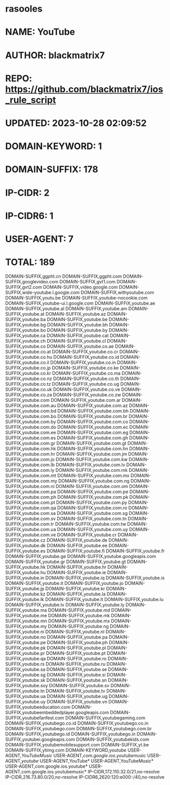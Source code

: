 # rasooles
# NAME: YouTube
# AUTHOR: blackmatrix7
# REPO: https://github.com/blackmatrix7/ios_rule_script
# UPDATED: 2023-10-28 02:09:52
# DOMAIN-KEYWORD: 1
# DOMAIN-SUFFIX: 178
# IP-CIDR: 2
# IP-CIDR6: 1
# USER-AGENT: 7
# TOTAL: 189
DOMAIN-SUFFIX,ggpht.cn
DOMAIN-SUFFIX,ggpht.com
DOMAIN-SUFFIX,googlevideo.com
DOMAIN-SUFFIX,gvt1.com
DOMAIN-SUFFIX,gvt2.com
DOMAIN-SUFFIX,video.google.com
DOMAIN-SUFFIX,wide-youtube.l.google.com
DOMAIN-SUFFIX,withyoutube.com
DOMAIN-SUFFIX,youtu.be
DOMAIN-SUFFIX,youtube-nocookie.com
DOMAIN-SUFFIX,youtube-ui.l.google.com
DOMAIN-SUFFIX,youtube.ae
DOMAIN-SUFFIX,youtube.al
DOMAIN-SUFFIX,youtube.am
DOMAIN-SUFFIX,youtube.at
DOMAIN-SUFFIX,youtube.az
DOMAIN-SUFFIX,youtube.ba
DOMAIN-SUFFIX,youtube.be
DOMAIN-SUFFIX,youtube.bg
DOMAIN-SUFFIX,youtube.bh
DOMAIN-SUFFIX,youtube.bo
DOMAIN-SUFFIX,youtube.by
DOMAIN-SUFFIX,youtube.ca
DOMAIN-SUFFIX,youtube.cat
DOMAIN-SUFFIX,youtube.ch
DOMAIN-SUFFIX,youtube.cl
DOMAIN-SUFFIX,youtube.co
DOMAIN-SUFFIX,youtube.co.ae
DOMAIN-SUFFIX,youtube.co.at
DOMAIN-SUFFIX,youtube.co.cr
DOMAIN-SUFFIX,youtube.co.hu
DOMAIN-SUFFIX,youtube.co.id
DOMAIN-SUFFIX,youtube.co.il
DOMAIN-SUFFIX,youtube.co.in
DOMAIN-SUFFIX,youtube.co.jp
DOMAIN-SUFFIX,youtube.co.ke
DOMAIN-SUFFIX,youtube.co.kr
DOMAIN-SUFFIX,youtube.co.ma
DOMAIN-SUFFIX,youtube.co.nz
DOMAIN-SUFFIX,youtube.co.th
DOMAIN-SUFFIX,youtube.co.tz
DOMAIN-SUFFIX,youtube.co.ug
DOMAIN-SUFFIX,youtube.co.uk
DOMAIN-SUFFIX,youtube.co.ve
DOMAIN-SUFFIX,youtube.co.za
DOMAIN-SUFFIX,youtube.co.zw
DOMAIN-SUFFIX,youtube.com
DOMAIN-SUFFIX,youtube.com.ar
DOMAIN-SUFFIX,youtube.com.au
DOMAIN-SUFFIX,youtube.com.az
DOMAIN-SUFFIX,youtube.com.bd
DOMAIN-SUFFIX,youtube.com.bh
DOMAIN-SUFFIX,youtube.com.bo
DOMAIN-SUFFIX,youtube.com.br
DOMAIN-SUFFIX,youtube.com.by
DOMAIN-SUFFIX,youtube.com.co
DOMAIN-SUFFIX,youtube.com.do
DOMAIN-SUFFIX,youtube.com.ec
DOMAIN-SUFFIX,youtube.com.ee
DOMAIN-SUFFIX,youtube.com.eg
DOMAIN-SUFFIX,youtube.com.es
DOMAIN-SUFFIX,youtube.com.gh
DOMAIN-SUFFIX,youtube.com.gr
DOMAIN-SUFFIX,youtube.com.gt
DOMAIN-SUFFIX,youtube.com.hk
DOMAIN-SUFFIX,youtube.com.hn
DOMAIN-SUFFIX,youtube.com.hr
DOMAIN-SUFFIX,youtube.com.jm
DOMAIN-SUFFIX,youtube.com.jo
DOMAIN-SUFFIX,youtube.com.kw
DOMAIN-SUFFIX,youtube.com.lb
DOMAIN-SUFFIX,youtube.com.lv
DOMAIN-SUFFIX,youtube.com.ly
DOMAIN-SUFFIX,youtube.com.mk
DOMAIN-SUFFIX,youtube.com.mt
DOMAIN-SUFFIX,youtube.com.mx
DOMAIN-SUFFIX,youtube.com.my
DOMAIN-SUFFIX,youtube.com.ng
DOMAIN-SUFFIX,youtube.com.ni
DOMAIN-SUFFIX,youtube.com.om
DOMAIN-SUFFIX,youtube.com.pa
DOMAIN-SUFFIX,youtube.com.pe
DOMAIN-SUFFIX,youtube.com.ph
DOMAIN-SUFFIX,youtube.com.pk
DOMAIN-SUFFIX,youtube.com.pt
DOMAIN-SUFFIX,youtube.com.py
DOMAIN-SUFFIX,youtube.com.qa
DOMAIN-SUFFIX,youtube.com.ro
DOMAIN-SUFFIX,youtube.com.sa
DOMAIN-SUFFIX,youtube.com.sg
DOMAIN-SUFFIX,youtube.com.sv
DOMAIN-SUFFIX,youtube.com.tn
DOMAIN-SUFFIX,youtube.com.tr
DOMAIN-SUFFIX,youtube.com.tw
DOMAIN-SUFFIX,youtube.com.ua
DOMAIN-SUFFIX,youtube.com.uy
DOMAIN-SUFFIX,youtube.com.ve
DOMAIN-SUFFIX,youtube.cr
DOMAIN-SUFFIX,youtube.cz
DOMAIN-SUFFIX,youtube.de
DOMAIN-SUFFIX,youtube.dk
DOMAIN-SUFFIX,youtube.ee
DOMAIN-SUFFIX,youtube.es
DOMAIN-SUFFIX,youtube.fi
DOMAIN-SUFFIX,youtube.fr
DOMAIN-SUFFIX,youtube.ge
DOMAIN-SUFFIX,youtube.googleapis.com
DOMAIN-SUFFIX,youtube.gr
DOMAIN-SUFFIX,youtube.gt
DOMAIN-SUFFIX,youtube.hk
DOMAIN-SUFFIX,youtube.hr
DOMAIN-SUFFIX,youtube.hu
DOMAIN-SUFFIX,youtube.ie
DOMAIN-SUFFIX,youtube.in
DOMAIN-SUFFIX,youtube.iq
DOMAIN-SUFFIX,youtube.is
DOMAIN-SUFFIX,youtube.it
DOMAIN-SUFFIX,youtube.jo
DOMAIN-SUFFIX,youtube.jp
DOMAIN-SUFFIX,youtube.kr
DOMAIN-SUFFIX,youtube.kz
DOMAIN-SUFFIX,youtube.la
DOMAIN-SUFFIX,youtube.lk
DOMAIN-SUFFIX,youtube.lt
DOMAIN-SUFFIX,youtube.lu
DOMAIN-SUFFIX,youtube.lv
DOMAIN-SUFFIX,youtube.ly
DOMAIN-SUFFIX,youtube.ma
DOMAIN-SUFFIX,youtube.md
DOMAIN-SUFFIX,youtube.me
DOMAIN-SUFFIX,youtube.mk
DOMAIN-SUFFIX,youtube.mn
DOMAIN-SUFFIX,youtube.mx
DOMAIN-SUFFIX,youtube.my
DOMAIN-SUFFIX,youtube.ng
DOMAIN-SUFFIX,youtube.ni
DOMAIN-SUFFIX,youtube.nl
DOMAIN-SUFFIX,youtube.no
DOMAIN-SUFFIX,youtube.pa
DOMAIN-SUFFIX,youtube.pe
DOMAIN-SUFFIX,youtube.ph
DOMAIN-SUFFIX,youtube.pk
DOMAIN-SUFFIX,youtube.pl
DOMAIN-SUFFIX,youtube.pr
DOMAIN-SUFFIX,youtube.pt
DOMAIN-SUFFIX,youtube.qa
DOMAIN-SUFFIX,youtube.ro
DOMAIN-SUFFIX,youtube.rs
DOMAIN-SUFFIX,youtube.ru
DOMAIN-SUFFIX,youtube.sa
DOMAIN-SUFFIX,youtube.se
DOMAIN-SUFFIX,youtube.sg
DOMAIN-SUFFIX,youtube.si
DOMAIN-SUFFIX,youtube.sk
DOMAIN-SUFFIX,youtube.sn
DOMAIN-SUFFIX,youtube.soy
DOMAIN-SUFFIX,youtube.sv
DOMAIN-SUFFIX,youtube.tn
DOMAIN-SUFFIX,youtube.tv
DOMAIN-SUFFIX,youtube.ua
DOMAIN-SUFFIX,youtube.ug
DOMAIN-SUFFIX,youtube.uy
DOMAIN-SUFFIX,youtube.vn
DOMAIN-SUFFIX,youtubeeducation.com
DOMAIN-SUFFIX,youtubeembeddedplayer.googleapis.com
DOMAIN-SUFFIX,youtubefanfest.com
DOMAIN-SUFFIX,youtubegaming.com
DOMAIN-SUFFIX,youtubego.co.id
DOMAIN-SUFFIX,youtubego.co.in
DOMAIN-SUFFIX,youtubego.com
DOMAIN-SUFFIX,youtubego.com.br
DOMAIN-SUFFIX,youtubego.id
DOMAIN-SUFFIX,youtubego.in
DOMAIN-SUFFIX,youtubei.googleapis.com
DOMAIN-SUFFIX,youtubekids.com
DOMAIN-SUFFIX,youtubemobilesupport.com
DOMAIN-SUFFIX,yt.be
DOMAIN-SUFFIX,ytimg.com
DOMAIN-KEYWORD,youtube
USER-AGENT,*YouTubeMusic*
USER-AGENT,*com.google.ios.youtubemusic*
USER-AGENT,*youtube*
USER-AGENT,YouTube*
USER-AGENT,YouTubeMusic*
USER-AGENT,com.google.ios.youtube*
USER-AGENT,com.google.ios.youtubemusic*
IP-CIDR,172.110.32.0/21,no-resolve
IP-CIDR,216.73.80.0/20,no-resolve
IP-CIDR6,2620:120:e000::/40,no-resolve